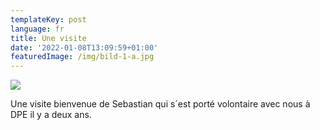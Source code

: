 ```yaml
---
templateKey: post
language: fr
title: Une visite
date: '2022-01-08T13:09:59+01:00'
featuredImage: /img/bild-1-a.jpg
---
```

![](/img/bild-1-a.jpg)

Une visite bienvenue de Sebastian qui s´est porté volontaire avec nous à DPE il y a deux ans.

